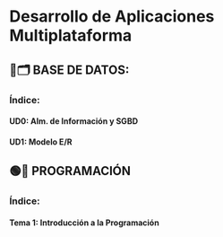 # Desarrollo de Aplicaciones Multiplataforma

## 🔴🗂️ BASE DE DATOS:

### Índice:
#### UD0: Alm. de Información y SGBD
#### UD1: Modelo E/R


## 🟢🐍 PROGRAMACIÓN

### Índice:
#### Tema 1: Introducción a la Programación

